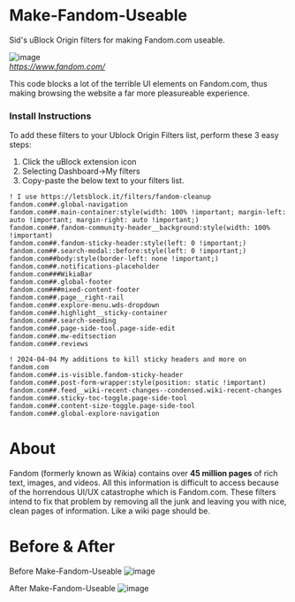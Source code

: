 # Make-Fandom-Useable
Sid's uBlock Origin filters for making Fandom.com useable.  

![image](https://github.com/Welding-Torch/Make-Fandom-Useable/assets/46340124/24505e16-576a-4e24-a8b9-d47d7e7a9f21)  
*https://www.fandom.com/*

This code blocks a lot of the terrible UI elements on Fandom.com, thus making browsing the website a far more pleasureable experience.

### Install Instructions

To add these filters to your Ublock Origin Filters list, perform these 3 easy steps:
1. Click the uBlock extension icon
2. Selecting Dashboard->My filters
3. Copy-paste the below text to your filters list.

```
! I use https://letsblock.it/filters/fandom-cleanup
fandom.com##.global-navigation
fandom.com##.main-container:style(width: 100% !important; margin-left: auto !important; margin-right: auto !important;)
fandom.com##.fandom-community-header__background:style(width: 100% !important)
fandom.com##.fandom-sticky-header:style(left: 0 !important;)
fandom.com##.search-modal::before:style(left: 0 !important;)
fandom.com##body:style(border-left: none !important;)
fandom.com##.notifications-placeholder
fandom.com###WikiaBar
fandom.com##.global-footer
fandom.com###mixed-content-footer
fandom.com##.page__right-rail
fandom.com##.explore-menu.wds-dropdown
fandom.com##.highlight__sticky-container
fandom.com##.search-seeding
fandom.com##.page-side-tool.page-side-edit
fandom.com##.mw-editsection
fandom.com##.reviews

! 2024-04-04 My additions to kill sticky headers and more on fandom.com
fandom.com##.is-visible.fandom-sticky-header
fandom.com##.post-form-wrapper:style(position: static !important)
fandom.com##.feed__wiki-recent-changes--condensed.wiki-recent-changes
fandom.com##.sticky-toc-toggle.page-side-tool
fandom.com##.content-size-toggle.page-side-tool
fandom.com##.global-explore-navigation
```
# About
Fandom (formerly known as Wikia) contains over **45 million pages** of rich text, images, and videos. All this information is difficult to access because of the horrendous UI/UX catastrophe which is Fandom.com. These filters intend to fix that problem by removing all the junk and leaving you with nice, clean pages of information. Like a wiki page should be.

# Before & After
Before Make-Fandom-Useable
![image](https://github.com/user-attachments/assets/eea14454-d30e-4784-ba72-ed4bc6e8edf7)

After Make-Fandom-Useable
![image](https://github.com/user-attachments/assets/2dd4d7bd-26a4-4d98-8e3a-5b8f766ce06c)
